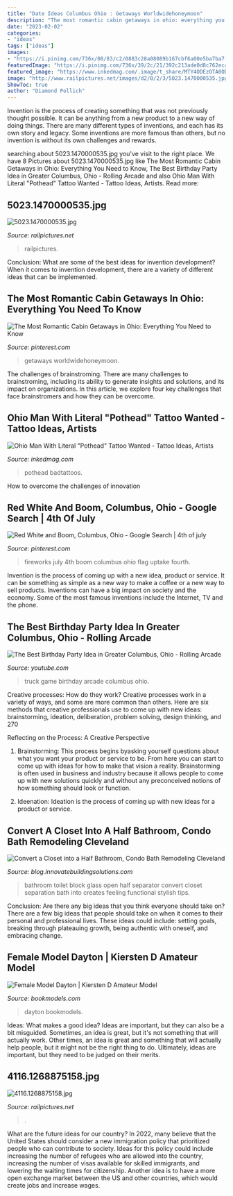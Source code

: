 ```yaml
---
title: "Date Ideas Columbus Ohio : Getaways Worldwidehoneymoon"
description: "The most romantic cabin getaways in ohio: everything you need to know"
date: "2023-02-02"
categories:
- "ideas"
tags: ["ideas"]
images:
- "https://i.pinimg.com/736x/08/83/c2/0883c28a08089b167cbf6a00e5ba7ba7--fireworks-gif-us-flags.jpg"
featuredImage: "https://i.pinimg.com/736x/39/2c/21/392c213ade0d8c762ecadf5572760ff7.jpg"
featured_image: "https://www.inkedmag.com/.image/t_share/MTY4ODEzOTA0ODU0NTI1MTI1/christopher-d.jpg"
image: "http://www.railpictures.net/images/d2/0/2/3/5023.1470000535.jpg"
ShowToc: true
author: "Diamond Pollich"
---
```



Invention is the process of creating something that was not previously thought possible. It can be anything from a new product to a new way of doing things. There are many different types of inventions, and each has its own story and legacy. Some inventions are more famous than others, but no invention is without its own challenges and rewards.

	

		
searching about 5023.1470000535.jpg you've visit to the right place. We have 8 Pictures about 5023.1470000535.jpg like The Most Romantic Cabin Getaways in Ohio: Everything You Need to Know, The Best Birthday Party Idea in Greater Columbus, Ohio - Rolling Arcade and also Ohio Man With Literal &quot;Pothead&quot; Tattoo Wanted - Tattoo Ideas, Artists. Read more:
		
    
## 5023.1470000535.jpg

<img loading=lazy src="http://www.railpictures.net/images/d2/0/2/3/5023.1470000535.jpg" onerror="this.onerror=null;this.src='https://tse2.mm.bing.net/th?id=OIP.CW2en9V1KT69GUa5-3ajoAHaFU&amp;pid=15.1';" alt="5023.1470000535.jpg">

_Source: railpictures.net_

>railpictures. 

	

Conclusion: What are some of the best ideas for invention development?
When it comes to invention development, there are a variety of different ideas that can be implemented.

    
## The Most Romantic Cabin Getaways In Ohio: Everything You Need To Know

<img loading=lazy src="https://i.pinimg.com/736x/39/2c/21/392c213ade0d8c762ecadf5572760ff7.jpg" onerror="this.onerror=null;this.src='https://tse2.mm.bing.net/th?id=OIP.M9XVMaBp4DMJe_o6JTW73wHaFj&amp;pid=15.1';" alt="The Most Romantic Cabin Getaways in Ohio: Everything You Need to Know">

_Source: pinterest.com_

>getaways worldwidehoneymoon. 

	

The challenges of brainstroming.
There are many challenges to brainstroming, including its ability to generate insights and solutions, and its impact on organizations. In this article, we explore four key challenges that face brainstromers and how they can be overcome.

    
## Ohio Man With Literal &quot;Pothead&quot; Tattoo Wanted - Tattoo Ideas, Artists

<img loading=lazy src="https://www.inkedmag.com/.image/t_share/MTY4ODEzOTA0ODU0NTI1MTI1/christopher-d.jpg" onerror="this.onerror=null;this.src='https://tse3.mm.bing.net/th?id=OIP.PHjGxlba4WHZxVCjOmmKhAHaKx&amp;pid=15.1';" alt="Ohio Man With Literal &quot;Pothead&quot; Tattoo Wanted - Tattoo Ideas, Artists">

_Source: inkedmag.com_

>pothead badtattoos. 

	

How to overcome the challenges of innovation
 

    
## Red White And Boom, Columbus, Ohio - Google Search | 4th Of July

<img loading=lazy src="https://i.pinimg.com/736x/08/83/c2/0883c28a08089b167cbf6a00e5ba7ba7--fireworks-gif-us-flags.jpg" onerror="this.onerror=null;this.src='https://tse4.mm.bing.net/th?id=OIP.PL1y9GSmWPPsTfEA8rEaigHaFx&amp;pid=15.1';" alt="Red White and Boom, Columbus, Ohio - Google Search | 4th of july">

_Source: pinterest.com_

>fireworks july 4th boom columbus ohio flag uptake fourth. 

	

Invention is the process of coming up with a new idea, product or service. It can be something as simple as a new way to make a coffee or a new way to sell products. Inventions can have a big impact on society and the economy. Some of the most famous inventions include the Internet, TV and the phone.

    
## The Best Birthday Party Idea In Greater Columbus, Ohio - Rolling Arcade

<img loading=lazy src="https://i.ytimg.com/vi/hnnnfCXXmGo/maxresdefault.jpg" onerror="this.onerror=null;this.src='https://tse1.mm.bing.net/th?id=OIP.wRaNl823VgwuSNppZfCNYQHaEK&amp;pid=15.1';" alt="The Best Birthday Party Idea in Greater Columbus, Ohio - Rolling Arcade">

_Source: youtube.com_

>truck game birthday arcade columbus ohio. 

	

Creative processes: How do they work?
Creative processes work in a variety of ways, and some are more common than others. Here are six methods that creative professionals use to come up with new ideas: brainstorming, ideation, deliberation, problem solving, design thinking, and 270

Reflecting on the Process: A Creative Perspective

1. Brainstorming: This process begins byasking yourself questions about what you want your product or service to be. From here you can start to come up with ideas for how to make that vision a reality. Brainstorming is often used in business and industry because it allows people to come up with new solutions quickly and without any preconceived notions of how something should look or function.

2. Ideenation: Ideation is the process of coming up with new ideas for a product or service.

    
## Convert A Closet Into A Half Bathroom, Condo Bath Remodeling Cleveland

<img loading=lazy src="https://blog.innovatebuildingsolutions.com/wp-content/uploads/2014/02/Tip-8-Glass-block-toilet-separation-wall.jpg" onerror="this.onerror=null;this.src='https://tse3.mm.bing.net/th?id=OIP.ASAY2JEyKatnCcdmO6hXowHaJ6&amp;pid=15.1';" alt="Convert a Closet into a Half Bathroom, Condo Bath Remodeling Cleveland">

_Source: blog.innovatebuildingsolutions.com_

>bathroom toilet block glass open half separator convert closet separation bath into creates feeling functional stylish tips. 

	

Conclusion: Are there any big ideas that you think everyone should take on?
There are a few big ideas that people should take on when it comes to their personal and professional lives. These ideas could include: setting goals, breaking through plateauing growth, being authentic with oneself, and embracing change.

    
## Female Model Dayton | Kiersten D Amateur Model

<img loading=lazy src="https://www.bookmodels.com/include/image_delivery_profile.php?id=127879_01.jpg" onerror="this.onerror=null;this.src='https://tse2.mm.bing.net/th?id=OIP.E9GLIC2wGx0gvcbgvyq5MwAAAA&amp;pid=15.1';" alt="Female Model Dayton | Kiersten D Amateur Model">

_Source: bookmodels.com_

>dayton bookmodels. 

	

Ideas: What makes a good idea?
Ideas are important, but they can also be a bit misguided. Sometimes, an idea is great, but it's not something that will actually work. Other times, an idea is great and something that will actually help people, but it might not be the right thing to do. Ultimately, ideas are important, but they need to be judged on their merits.

    
## 4116.1268875158.jpg

<img loading=lazy src="https://www.railpictures.net/images/d1/1/1/6/4116.1268875158.jpg" onerror="this.onerror=null;this.src='https://tse3.mm.bing.net/th?id=OIP.ZxypfdNSEb23MpI8Y-DX4wHaFE&amp;pid=15.1';" alt="4116.1268875158.jpg">

_Source: railpictures.net_

>. 

	

What are the future ideas for our country?
In 2022, many believe that the United States should consider a new immigration policy that prioritized people who can contribute to society. Ideas for this policy could include increasing the number of refugees who are allowed into the country, increasing the number of visas available for skilled immigrants, and lowering the waiting times for citizenship. Another idea is to have a more open exchange market between the US and other countries, which would create jobs and increase wages.

